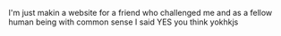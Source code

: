 I'm just makin a website for a friend who challenged me and as a fellow human being with common sense I said
YES you think yokhkjs
